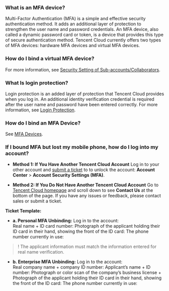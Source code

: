 ### What is an MFA device?
Multi-Factor Authentication (MFA) is a simple and effective security authentication method. It adds an additional layer of protection to strengthen the user name and password credentials. An MFA device, also called a dynamic password card or token, is a device that provides this type of secure authentication method. Tencent Cloud currently offers two types of MFA devices: hardware MFA devices and virtual MFA devices.

### How do I bind a virtual MFA device?
For more information, see [Security Setting of Sub-accounts/Collaborators](https://cloud.tencent.com/document/product/598/14985).

### What Is login protection?
Login protection is an added layer of protection that Tencent Cloud provides when you log in. An additional identity verification credential is required after the user name and password have been entered correctly. For more information, see [Login Protection](https://cloud.tencent.com/document/product/378/8392).

### How do I bind an MFA Device?
See [MFA Devices](https://cloud.tencent.com/document/product/378/37310).



### If I bound MFA but lost my mobile phone, how do I log into my account?
- **Method 1: If You Have Another Tencent Cloud Account**
Log in to your other account and [submit a ticket](https://console.cloud.tencent.com/workorder/category) to to unlock the account: **Account Center** > **Account Security Settings (MFA)**.
 
- **Method 2: If You Do Not Have Another Tencent Cloud Account**
Go to [Tencent Cloud homepage](https://cloud.tencent.com/) and scroll down to see **Contact Us** at the bottom of the page. If you have any issues or feedback, please contact sales or submit a ticket.

**Ticket Template:**
- **a. Personal MFA Unbinding:**
Log in to the account:  
Real name + ID card number: 
Photograph of the applicant holding their ID card in their hand, showing the front of the ID card:
The phone number currently in use:
>! The applicant information must match the information entered for real name verification.

- **b. Enterprise MFA Unbinding:**
Log in to the account:  
Real company name + company ID number: 
Applicant’s name + ID number:
Photograph or color scan of the company’s business license + Photograph of the applicant holding their ID card in their hand, showing the front of the ID card:
The phone number currently in use:
